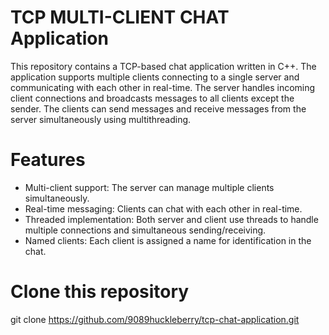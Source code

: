 # TCP MULTI-CLIENT CHAT Application
This repository contains a TCP-based chat application written in C++. The application supports multiple clients connecting to a single server and communicating with each other in real-time. The server handles incoming client connections and broadcasts messages to all clients except the sender. The clients can send messages and receive messages from the server simultaneously using multithreading.

# Features
- Multi-client support: The server can manage multiple clients simultaneously.
- Real-time messaging: Clients can chat with each other in real-time.
- Threaded implementation: Both server and client use threads to handle multiple connections and simultaneous sending/receiving.
- Named clients: Each client is assigned a name for identification in the chat.

# Clone this repository
git clone https://github.com/9089huckleberry/tcp-chat-application.git
